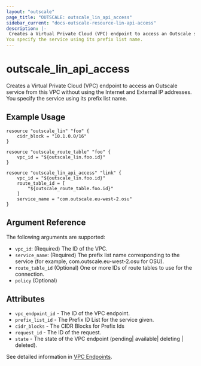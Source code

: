 ```yaml
---
layout: "outscale"
page_title: "OUTSCALE: outscale_lin_api_access"
sidebar_current: "docs-outscale-resource-lin-api-access"
description: |-
 Creates a Virtual Private Cloud (VPC) endpoint to access an Outscale service from this VPC without using the Internet and External IP addresses.
You specify the service using its prefix list name.
---
```


# outscale_lin_api_access

Creates a Virtual Private Cloud (VPC) endpoint to access an Outscale service from this VPC without using the Internet and External IP addresses.
You specify the service using its prefix list name.

## Example Usage

```hcl
resource "outscale_lin" "foo" {
    cidr_block = "10.1.0.0/16"
}

resource "outscale_route_table" "foo" {
    vpc_id = "${outscale_lin.foo.id}"
}

resource "outscale_lin_api_access" "link" {
    vpc_id = "${outscale_lin.foo.id}"
    route_table_id = [
        "${outscale_route_table.foo.id}"
    ]
    service_name = "com.outscale.eu-west-2.osu"
}
```

## Argument Reference

The following arguments are supported:

* `vpc_id`: (Required) The ID of the VPC.
* `service_name`: (Required) The prefix list name corresponding to the service (for example, com.outscale.eu-west-2.osu for OSU).
* `route_table_id` (Optional) One or more IDs of route tables to use for the connection.
* `policy` (Optional)

## Attributes

* `vpc_endpoint_id` - The ID of the VPC endpoint.
* `prefix_list_id` -   The Prefix ID List for the service given.
* `cidr_blocks` - The CIDR Blocks for Prefix Ids
* `request_id` - The ID of the request.
* `state` - The state of the VPC endpoint (pending| available| deleting | deleted).

See detailed information in [VPC Endpoints](http://docs.outscale.com/api_fcu/index.html#_vpc_endpoints).
